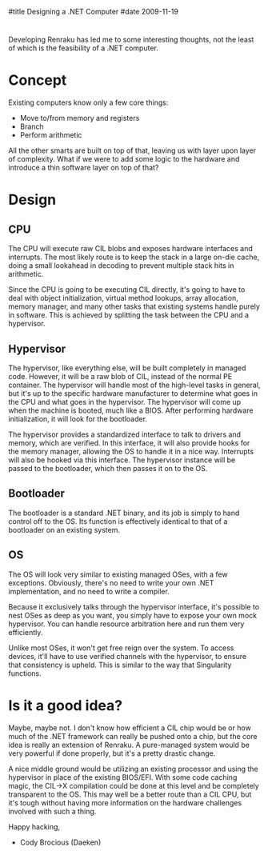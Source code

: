 #title Designing a .NET Computer
#date 2009-11-19

# 

Developing Renraku has led me to some interesting thoughts, not the least of which is the feasibility of a .NET computer.

# Concept

Existing computers know only a few core things:

*   Move to/from memory and registers
*   Branch
*   Perform arithmetic

All the other smarts are built on top of that, leaving us with layer upon layer of complexity. What if we were to add some logic to the hardware and introduce a thin software layer on top of that?

# Design

## CPU

The CPU will execute raw CIL blobs and exposes hardware interfaces and interrupts. The most likely route is to keep the stack in a large on-die cache, doing a small lookahead in decoding to prevent multiple stack hits in arithmetic.

Since the CPU is going to be executing CIL directly, it's going to have to deal with object initialization, virtual method lookups, array allocation, memory manager, and many other tasks that existing systems handle purely in software. This is achieved by splitting the task between the CPU and a hypervisor.

## Hypervisor

The hypervisor, like everything else, will be built completely in managed code. However, it will be a raw blob of CIL, instead of the normal PE container. The hypervisor will handle most of the high-level tasks in general, but it's up to the specific hardware manufacturer to determine what goes in the CPU and what goes in the hypervisor. The hypervisor will come up when the machine is booted, much like a BIOS. After performing hardware initialization, it will look for the bootloader.

The hypervisor provides a standardized interface to talk to drivers and memory, which are verified. In this interface, it will also provide hooks for the memory manager, allowing the OS to handle it in a nice way. Interrupts will also be hooked via this interface. The hypervisor instance will be passed to the bootloader, which then passes it on to the OS.

## Bootloader

The bootloader is a standard .NET binary, and its job is simply to hand control off to the OS. Its function is effectively identical to that of a bootloader on an existing system.

## OS

The OS will look very similar to existing managed OSes, with a few exceptions. Obviously, there's no need to write your own .NET implementation, and no need to write a compiler.

Because it exclusively talks through the hypervisor interface, it's possible to nest OSes as deep as you want, you simply have to expose your own mock hypervisor. You can handle resource arbitration here and run them very efficiently.

Unlike most OSes, it won't get free reign over the system. To access devices, it'll have to use verified channels with the hypervisor, to ensure that consistency is upheld. This is similar to the way that Singularity functions.

# Is it a good idea?

Maybe, maybe not. I don't know how efficient a CIL chip would be or how much of the .NET framework can really be pushed onto a chip, but the core idea is really an extension of Renraku. A pure-managed system would be very powerful if done properly, but it's a pretty drastic change.

A nice middle ground would be utilizing an existing processor and using the hypervisor in place of the existing BIOS/EFI. With some code caching magic, the CIL->X compilation could be done at this level and be completely transparent to the OS. This may well be a better route than a CIL CPU, but it's tough without having more information on the hardware challenges involved with such a thing.

Happy hacking,   
- Cody Brocious (Daeken)
